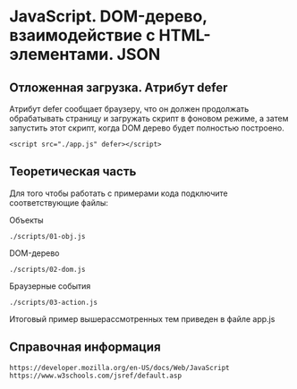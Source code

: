 # JavaScript. DOM-дерево, взаимодействие с HTML-элементами. JSON

## Отложенная загрузка. Атрибут defer

Атрибут defer сообщает браузеру, что он должен продолжать обрабатывать страницу 
и загружать скрипт в фоновом режиме, а затем запустить этот скрипт, когда 
DOM дерево будет полностью построено.

    <script src="./app.js" defer></script>

## Теоретическая часть

Для того чтобы работать с примерами кода подключите соответствующие файлы:

Объекты

    ./scripts/01-obj.js

DOM-дерево

    ./scripts/02-dom.js

Браузерные события

    ./scripts/03-action.js

Итоговый пример вышерассмотренных тем приведен в файле app.js

## Справочная информация

    https://developer.mozilla.org/en-US/docs/Web/JavaScript
    https://www.w3schools.com/jsref/default.asp
